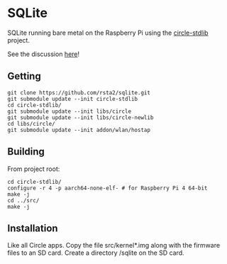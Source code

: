 SQLite
======

SQLite running bare metal on the Raspberry Pi using the [circle-stdlib](https://github.com/smuehlst/circle-stdlib) project.

See the discussion [here](https://github.com/rsta2/circle/issues/328)!

Getting
-------

	git clone https://github.com/rsta2/sqlite.git
	git submodule update --init circle-stdlib
	cd circle-stdlib/
	git submodule update --init libs/circle
	git submodule update --init libs/circle-newlib
	cd libs/circle/
	git submodule update --init addon/wlan/hostap

Building
--------

From project root:

	cd circle-stdlib/
	configure -r 4 -p aarch64-none-elf-	# for Raspberry Pi 4 64-bit
	make -j
	cd ../src/
	make -j

Installation
------------

Like all Circle apps. Copy the file src/kernel*.img along with the firmware files to an SD card. Create a directory /sqlite on the SD card.
